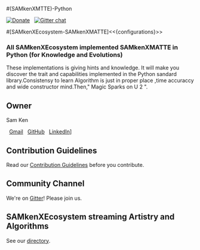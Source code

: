  #(SAMkenXMTTE)-Python <!-- [![Build Status](https://cicleci.com/samkenxstream/samkenxmatte-Python.svg)]   (https://circleci.com/samkenxtream/samkenxmatte-Python) -->

[![Donate](https://img.shields.io/badge/Donate-PayPal-blue.svg)](https://www.paypal.me/SAMkenXEcosystem/100) &nbsp;
[![Gitter chat](https://badges.gitter.im/gitterHQ/gitter.png)](https://gitter.im/SAMkenXEcosystem)


#[SAMkenXEcosystem-SAMkenXMATTE]<<{configurations}>>



### All SAMkenXEcosystem implemented SAMkenXMATTE in Python (for Knowledge and Evolutions)

   These implementations is giving hints and knowledge. It will make you discover the trait and capabilities implemented in the Python sandard library.Consistensy to learn Algorithm is just in proper place ,time accuraccy and wide constructor mind.Then," Magic Sparks on U 2 ".


## Owner

Sam Ken

&nbsp; [Gmail](mailto:orbit.hierarchy@gmail.com)
&nbsp; [GitHub](https://github.com/samkenxstream)
&nbsp; [LinkedIn](https://www.linkedin.com/in/samkenx-ecosystem-3b32b1203 )]


## Contribution Guidelines

Read our [Contribution Guidelines](CONTRIBUTING.md) before you contribute.


## Community Channel

We're on [Gitter](https://gitter.im/SAMkenXEcosystem)! Please join us.


##  SAMkenXEcosystem streaming Artistry and Algorithms

See our [directory](DIRECTORY.md).









